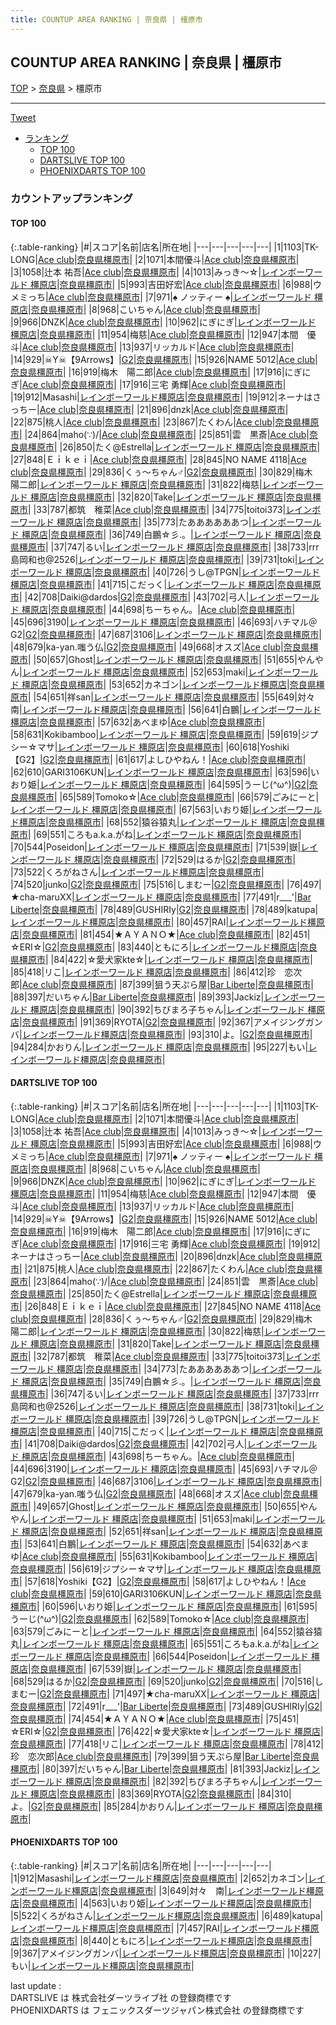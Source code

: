 ```yaml
---
title: COUNTUP AREA RANKING | 奈良県 | 橿原市
---
```

## COUNTUP AREA RANKING | 奈良県 | 橿原市

[TOP](/darts/rank/) > [奈良県](/darts/rank/奈良県/) > 橿原市

___

<a href="https://twitter.com/share?ref_src=twsrc%5Etfw" data-text="COUNTUP AREA RANKING | 奈良県橿原市" class="twitter-share-button" data-hashtags="DARTSLIVE,PHOENIXDARTS,darts,ダーツ" data-show-count="false">Tweet</a>

* [ランキング](#カウントアップランキング)
    * [TOP 100](#top-100)
    * [DARTSLIVE TOP 100](#dartslive-top-100)
    * [PHOENIXDARTS TOP 100](#phoenixdarts-top-100)

### カウントアップランキング

#### TOP 100



{:.table-ranking}
|#|スコア|名前|店名|所在地|
|---|---|---|---|---|
|1|1103|<span class="rank-name-dl">TK-LONG</span>|<a href="https://search.dartslive.com/jp/shop/2d3a7b5b77a1eab40d9b047a20a7ba1e">Ace club</a>|<a href="/darts/rank/奈良県/橿原市">奈良県橿原市</a>|
|2|1071|<span class="rank-name-dl">本間優斗</span>|<a href="https://search.dartslive.com/jp/shop/2d3a7b5b77a1eab40d9b047a20a7ba1e">Ace club</a>|<a href="/darts/rank/奈良県/橿原市">奈良県橿原市</a>|
|3|1058|<span class="rank-name-dl">辻本 祐吾</span>|<a href="https://search.dartslive.com/jp/shop/2d3a7b5b77a1eab40d9b047a20a7ba1e">Ace club</a>|<a href="/darts/rank/奈良県/橿原市">奈良県橿原市</a>|
|4|1013|<span class="rank-name-dl">みっき〜☆</span>|<a href="https://search.dartslive.com/jp/shop/4d663d123811b0a80d9b047a20a7ba1e">レインボーワールド 橿原店</a>|<a href="/darts/rank/奈良県/橿原市">奈良県橿原市</a>|
|5|993|<span class="rank-name-dl">吉田好宏</span>|<a href="https://search.dartslive.com/jp/shop/2d3a7b5b77a1eab40d9b047a20a7ba1e">Ace club</a>|<a href="/darts/rank/奈良県/橿原市">奈良県橿原市</a>|
|6|988|<span class="rank-name-dl">ウメミっち</span>|<a href="https://search.dartslive.com/jp/shop/2d3a7b5b77a1eab40d9b047a20a7ba1e">Ace club</a>|<a href="/darts/rank/奈良県/橿原市">奈良県橿原市</a>|
|7|971|<span class="rank-name-dl">♠ ノッティー ♠</span>|<a href="https://search.dartslive.com/jp/shop/4d663d123811b0a80d9b047a20a7ba1e">レインボーワールド 橿原店</a>|<a href="/darts/rank/奈良県/橿原市">奈良県橿原市</a>|
|8|968|<span class="rank-name-dl">こいちゃん</span>|<a href="https://search.dartslive.com/jp/shop/2d3a7b5b77a1eab40d9b047a20a7ba1e">Ace club</a>|<a href="/darts/rank/奈良県/橿原市">奈良県橿原市</a>|
|9|966|<span class="rank-name-dl">DNZK</span>|<a href="https://search.dartslive.com/jp/shop/2d3a7b5b77a1eab40d9b047a20a7ba1e">Ace club</a>|<a href="/darts/rank/奈良県/橿原市">奈良県橿原市</a>|
|10|962|<span class="rank-name-dl">にぎにぎ</span>|<a href="https://search.dartslive.com/jp/shop/4d663d123811b0a80d9b047a20a7ba1e">レインボーワールド 橿原店</a>|<a href="/darts/rank/奈良県/橿原市">奈良県橿原市</a>|
|11|954|<span class="rank-name-dl">梅慈</span>|<a href="https://search.dartslive.com/jp/shop/2d3a7b5b77a1eab40d9b047a20a7ba1e">Ace club</a>|<a href="/darts/rank/奈良県/橿原市">奈良県橿原市</a>|
|12|947|<span class="rank-name-dl">本間　優斗</span>|<a href="https://search.dartslive.com/jp/shop/2d3a7b5b77a1eab40d9b047a20a7ba1e">Ace club</a>|<a href="/darts/rank/奈良県/橿原市">奈良県橿原市</a>|
|13|937|<span class="rank-name-dl">リッカルド</span>|<a href="https://search.dartslive.com/jp/shop/2d3a7b5b77a1eab40d9b047a20a7ba1e">Ace club</a>|<a href="/darts/rank/奈良県/橿原市">奈良県橿原市</a>|
|14|929|<span class="rank-name-dl">☠Y☠【9Arrows】</span>|<a href="https://search.dartslive.com/jp/shop/2e2c36c9616dc97c0d9b047a20a7ba1e">G2</a>|<a href="/darts/rank/奈良県/橿原市">奈良県橿原市</a>|
|15|926|<span class="rank-name-dl">NAME 5012</span>|<a href="https://search.dartslive.com/jp/shop/2d3a7b5b77a1eab40d9b047a20a7ba1e">Ace club</a>|<a href="/darts/rank/奈良県/橿原市">奈良県橿原市</a>|
|16|919|<span class="rank-name-dl">梅木　陽二郎</span>|<a href="https://search.dartslive.com/jp/shop/2d3a7b5b77a1eab40d9b047a20a7ba1e">Ace club</a>|<a href="/darts/rank/奈良県/橿原市">奈良県橿原市</a>|
|17|916|<span class="rank-name-dl">にぎにぎ</span>|<a href="https://search.dartslive.com/jp/shop/2d3a7b5b77a1eab40d9b047a20a7ba1e">Ace club</a>|<a href="/darts/rank/奈良県/橿原市">奈良県橿原市</a>|
|17|916|<span class="rank-name-dl">三宅 勇輝</span>|<a href="https://search.dartslive.com/jp/shop/2d3a7b5b77a1eab40d9b047a20a7ba1e">Ace club</a>|<a href="/darts/rank/奈良県/橿原市">奈良県橿原市</a>|
|19|912|<span class="rank-name-pd">Masashi</span>|<a href="https://vs.phoenixdarts.com/jp/shop/shopDetailInfo/s_9438?s_seq=9438">レインボーワールド橿原店</a>|<a href="/darts/rank/奈良県/橿原市">奈良県橿原市</a>|
|19|912|<span class="rank-name-dl">ネーナはさっちー</span>|<a href="https://search.dartslive.com/jp/shop/2d3a7b5b77a1eab40d9b047a20a7ba1e">Ace club</a>|<a href="/darts/rank/奈良県/橿原市">奈良県橿原市</a>|
|21|896|<span class="rank-name-dl">dnzk</span>|<a href="https://search.dartslive.com/jp/shop/2d3a7b5b77a1eab40d9b047a20a7ba1e">Ace club</a>|<a href="/darts/rank/奈良県/橿原市">奈良県橿原市</a>|
|22|875|<span class="rank-name-dl">桃人</span>|<a href="https://search.dartslive.com/jp/shop/2d3a7b5b77a1eab40d9b047a20a7ba1e">Ace club</a>|<a href="/darts/rank/奈良県/橿原市">奈良県橿原市</a>|
|23|867|<span class="rank-name-dl">たくわん</span>|<a href="https://search.dartslive.com/jp/shop/2d3a7b5b77a1eab40d9b047a20a7ba1e">Ace club</a>|<a href="/darts/rank/奈良県/橿原市">奈良県橿原市</a>|
|24|864|<span class="rank-name-dl">maho(∵)/</span>|<a href="https://search.dartslive.com/jp/shop/2d3a7b5b77a1eab40d9b047a20a7ba1e">Ace club</a>|<a href="/darts/rank/奈良県/橿原市">奈良県橿原市</a>|
|25|851|<span class="rank-name-dl">雲　黒斎</span>|<a href="https://search.dartslive.com/jp/shop/2d3a7b5b77a1eab40d9b047a20a7ba1e">Ace club</a>|<a href="/darts/rank/奈良県/橿原市">奈良県橿原市</a>|
|26|850|<span class="rank-name-dl">たく@Estrella</span>|<a href="https://search.dartslive.com/jp/shop/4d663d123811b0a80d9b047a20a7ba1e">レインボーワールド 橿原店</a>|<a href="/darts/rank/奈良県/橿原市">奈良県橿原市</a>|
|27|848|<span class="rank-name-dl">Ｅｉｋｅｉ</span>|<a href="https://search.dartslive.com/jp/shop/2d3a7b5b77a1eab40d9b047a20a7ba1e">Ace club</a>|<a href="/darts/rank/奈良県/橿原市">奈良県橿原市</a>|
|28|845|<span class="rank-name-dl">NO NAME 4118</span>|<a href="https://search.dartslive.com/jp/shop/2d3a7b5b77a1eab40d9b047a20a7ba1e">Ace club</a>|<a href="/darts/rank/奈良県/橿原市">奈良県橿原市</a>|
|29|836|<span class="rank-name-dl">くぅ〜ちゃん♂</span>|<a href="https://search.dartslive.com/jp/shop/2e2c36c9616dc97c0d9b047a20a7ba1e">G2</a>|<a href="/darts/rank/奈良県/橿原市">奈良県橿原市</a>|
|30|829|<span class="rank-name-dl">梅木　陽二郎</span>|<a href="https://search.dartslive.com/jp/shop/4d663d123811b0a80d9b047a20a7ba1e">レインボーワールド 橿原店</a>|<a href="/darts/rank/奈良県/橿原市">奈良県橿原市</a>|
|31|822|<span class="rank-name-dl">梅慈</span>|<a href="https://search.dartslive.com/jp/shop/4d663d123811b0a80d9b047a20a7ba1e">レインボーワールド 橿原店</a>|<a href="/darts/rank/奈良県/橿原市">奈良県橿原市</a>|
|32|820|<span class="rank-name-dl">Take</span>|<a href="https://search.dartslive.com/jp/shop/4d663d123811b0a80d9b047a20a7ba1e">レインボーワールド 橿原店</a>|<a href="/darts/rank/奈良県/橿原市">奈良県橿原市</a>|
|33|787|<span class="rank-name-dl">都筑　稚菜</span>|<a href="https://search.dartslive.com/jp/shop/2d3a7b5b77a1eab40d9b047a20a7ba1e">Ace club</a>|<a href="/darts/rank/奈良県/橿原市">奈良県橿原市</a>|
|34|775|<span class="rank-name-dl">toitoi373</span>|<a href="https://search.dartslive.com/jp/shop/4d663d123811b0a80d9b047a20a7ba1e">レインボーワールド 橿原店</a>|<a href="/darts/rank/奈良県/橿原市">奈良県橿原市</a>|
|35|773|<span class="rank-name-dl">たああああああつ</span>|<a href="https://search.dartslive.com/jp/shop/4d663d123811b0a80d9b047a20a7ba1e">レインボーワールド 橿原店</a>|<a href="/darts/rank/奈良県/橿原市">奈良県橿原市</a>|
|36|749|<span class="rank-name-dl">白鵬☆彡.。</span>|<a href="https://search.dartslive.com/jp/shop/4d663d123811b0a80d9b047a20a7ba1e">レインボーワールド 橿原店</a>|<a href="/darts/rank/奈良県/橿原市">奈良県橿原市</a>|
|37|747|<span class="rank-name-dl">るい</span>|<a href="https://search.dartslive.com/jp/shop/4d663d123811b0a80d9b047a20a7ba1e">レインボーワールド 橿原店</a>|<a href="/darts/rank/奈良県/橿原市">奈良県橿原市</a>|
|38|733|<span class="rank-name-dl">rrr島岡和也@2526</span>|<a href="https://search.dartslive.com/jp/shop/4d663d123811b0a80d9b047a20a7ba1e">レインボーワールド 橿原店</a>|<a href="/darts/rank/奈良県/橿原市">奈良県橿原市</a>|
|39|731|<span class="rank-name-dl">toki</span>|<a href="https://search.dartslive.com/jp/shop/4d663d123811b0a80d9b047a20a7ba1e">レインボーワールド 橿原店</a>|<a href="/darts/rank/奈良県/橿原市">奈良県橿原市</a>|
|40|726|<span class="rank-name-dl">うし@TPGN</span>|<a href="https://search.dartslive.com/jp/shop/4d663d123811b0a80d9b047a20a7ba1e">レインボーワールド 橿原店</a>|<a href="/darts/rank/奈良県/橿原市">奈良県橿原市</a>|
|41|715|<span class="rank-name-dl">こだっく</span>|<a href="https://search.dartslive.com/jp/shop/4d663d123811b0a80d9b047a20a7ba1e">レインボーワールド 橿原店</a>|<a href="/darts/rank/奈良県/橿原市">奈良県橿原市</a>|
|42|708|<span class="rank-name-dl">Daiki@dardos</span>|<a href="https://search.dartslive.com/jp/shop/2e2c36c9616dc97c0d9b047a20a7ba1e">G2</a>|<a href="/darts/rank/奈良県/橿原市">奈良県橿原市</a>|
|43|702|<span class="rank-name-dl">弓人</span>|<a href="https://search.dartslive.com/jp/shop/4d663d123811b0a80d9b047a20a7ba1e">レインボーワールド 橿原店</a>|<a href="/darts/rank/奈良県/橿原市">奈良県橿原市</a>|
|44|698|<span class="rank-name-dl">ちーちゃん。</span>|<a href="https://search.dartslive.com/jp/shop/2d3a7b5b77a1eab40d9b047a20a7ba1e">Ace club</a>|<a href="/darts/rank/奈良県/橿原市">奈良県橿原市</a>|
|45|696|<span class="rank-name-dl">3190</span>|<a href="https://search.dartslive.com/jp/shop/4d663d123811b0a80d9b047a20a7ba1e">レインボーワールド 橿原店</a>|<a href="/darts/rank/奈良県/橿原市">奈良県橿原市</a>|
|46|693|<span class="rank-name-dl">ハチマル＠G2</span>|<a href="https://search.dartslive.com/jp/shop/2e2c36c9616dc97c0d9b047a20a7ba1e">G2</a>|<a href="/darts/rank/奈良県/橿原市">奈良県橿原市</a>|
|47|687|<span class="rank-name-dl">3106</span>|<a href="https://search.dartslive.com/jp/shop/4d663d123811b0a80d9b047a20a7ba1e">レインボーワールド 橿原店</a>|<a href="/darts/rank/奈良県/橿原市">奈良県橿原市</a>|
|48|679|<span class="rank-name-dl">ka-yan.嗤う仏</span>|<a href="https://search.dartslive.com/jp/shop/2e2c36c9616dc97c0d9b047a20a7ba1e">G2</a>|<a href="/darts/rank/奈良県/橿原市">奈良県橿原市</a>|
|49|668|<span class="rank-name-dl">オスズ</span>|<a href="https://search.dartslive.com/jp/shop/2d3a7b5b77a1eab40d9b047a20a7ba1e">Ace club</a>|<a href="/darts/rank/奈良県/橿原市">奈良県橿原市</a>|
|50|657|<span class="rank-name-dl">Ghost</span>|<a href="https://search.dartslive.com/jp/shop/4d663d123811b0a80d9b047a20a7ba1e">レインボーワールド 橿原店</a>|<a href="/darts/rank/奈良県/橿原市">奈良県橿原市</a>|
|51|655|<span class="rank-name-dl">やんやん</span>|<a href="https://search.dartslive.com/jp/shop/4d663d123811b0a80d9b047a20a7ba1e">レインボーワールド 橿原店</a>|<a href="/darts/rank/奈良県/橿原市">奈良県橿原市</a>|
|52|653|<span class="rank-name-dl">maki</span>|<a href="https://search.dartslive.com/jp/shop/4d663d123811b0a80d9b047a20a7ba1e">レインボーワールド 橿原店</a>|<a href="/darts/rank/奈良県/橿原市">奈良県橿原市</a>|
|53|652|<span class="rank-name-pd">カネゴン</span>|<a href="https://vs.phoenixdarts.com/jp/shop/shopDetailInfo/s_9438?s_seq=9438">レインボーワールド橿原店</a>|<a href="/darts/rank/奈良県/橿原市">奈良県橿原市</a>|
|54|651|<span class="rank-name-dl">祥san</span>|<a href="https://search.dartslive.com/jp/shop/4d663d123811b0a80d9b047a20a7ba1e">レインボーワールド 橿原店</a>|<a href="/darts/rank/奈良県/橿原市">奈良県橿原市</a>|
|55|649|<span class="rank-name-pd">対々　南</span>|<a href="https://vs.phoenixdarts.com/jp/shop/shopDetailInfo/s_9438?s_seq=9438">レインボーワールド橿原店</a>|<a href="/darts/rank/奈良県/橿原市">奈良県橿原市</a>|
|56|641|<span class="rank-name-dl">白鵬</span>|<a href="https://search.dartslive.com/jp/shop/4d663d123811b0a80d9b047a20a7ba1e">レインボーワールド 橿原店</a>|<a href="/darts/rank/奈良県/橿原市">奈良県橿原市</a>|
|57|632|<span class="rank-name-dl">あべまゆ</span>|<a href="https://search.dartslive.com/jp/shop/2d3a7b5b77a1eab40d9b047a20a7ba1e">Ace club</a>|<a href="/darts/rank/奈良県/橿原市">奈良県橿原市</a>|
|58|631|<span class="rank-name-dl">Kokibamboo</span>|<a href="https://search.dartslive.com/jp/shop/4d663d123811b0a80d9b047a20a7ba1e">レインボーワールド 橿原店</a>|<a href="/darts/rank/奈良県/橿原市">奈良県橿原市</a>|
|59|619|<span class="rank-name-dl">ジプシー☆マサ</span>|<a href="https://search.dartslive.com/jp/shop/4d663d123811b0a80d9b047a20a7ba1e">レインボーワールド 橿原店</a>|<a href="/darts/rank/奈良県/橿原市">奈良県橿原市</a>|
|60|618|<span class="rank-name-dl">Yoshiki【G2】</span>|<a href="https://search.dartslive.com/jp/shop/2e2c36c9616dc97c0d9b047a20a7ba1e">G2</a>|<a href="/darts/rank/奈良県/橿原市">奈良県橿原市</a>|
|61|617|<span class="rank-name-dl">よしひやねん！</span>|<a href="https://search.dartslive.com/jp/shop/2d3a7b5b77a1eab40d9b047a20a7ba1e">Ace club</a>|<a href="/darts/rank/奈良県/橿原市">奈良県橿原市</a>|
|62|610|<span class="rank-name-dl">GARI3106KUN</span>|<a href="https://search.dartslive.com/jp/shop/4d663d123811b0a80d9b047a20a7ba1e">レインボーワールド 橿原店</a>|<a href="/darts/rank/奈良県/橿原市">奈良県橿原市</a>|
|63|596|<span class="rank-name-dl">いおり姫</span>|<a href="https://search.dartslive.com/jp/shop/4d663d123811b0a80d9b047a20a7ba1e">レインボーワールド 橿原店</a>|<a href="/darts/rank/奈良県/橿原市">奈良県橿原市</a>|
|64|595|<span class="rank-name-dl">うーじ(^ω^)</span>|<a href="https://search.dartslive.com/jp/shop/2e2c36c9616dc97c0d9b047a20a7ba1e">G2</a>|<a href="/darts/rank/奈良県/橿原市">奈良県橿原市</a>|
|65|589|<span class="rank-name-dl">Tomoko☆</span>|<a href="https://search.dartslive.com/jp/shop/2d3a7b5b77a1eab40d9b047a20a7ba1e">Ace club</a>|<a href="/darts/rank/奈良県/橿原市">奈良県橿原市</a>|
|66|579|<span class="rank-name-dl">ごみにーと</span>|<a href="https://search.dartslive.com/jp/shop/4d663d123811b0a80d9b047a20a7ba1e">レインボーワールド 橿原店</a>|<a href="/darts/rank/奈良県/橿原市">奈良県橿原市</a>|
|67|563|<span class="rank-name-pd">いおり姫</span>|<a href="https://vs.phoenixdarts.com/jp/shop/shopDetailInfo/s_9438?s_seq=9438">レインボーワールド橿原店</a>|<a href="/darts/rank/奈良県/橿原市">奈良県橿原市</a>|
|68|552|<span class="rank-name-dl">猿谷猿丸</span>|<a href="https://search.dartslive.com/jp/shop/4d663d123811b0a80d9b047a20a7ba1e">レインボーワールド 橿原店</a>|<a href="/darts/rank/奈良県/橿原市">奈良県橿原市</a>|
|69|551|<span class="rank-name-dl">ころもa.k.a.がね</span>|<a href="https://search.dartslive.com/jp/shop/4d663d123811b0a80d9b047a20a7ba1e">レインボーワールド 橿原店</a>|<a href="/darts/rank/奈良県/橿原市">奈良県橿原市</a>|
|70|544|<span class="rank-name-dl">Poseidon</span>|<a href="https://search.dartslive.com/jp/shop/4d663d123811b0a80d9b047a20a7ba1e">レインボーワールド 橿原店</a>|<a href="/darts/rank/奈良県/橿原市">奈良県橿原市</a>|
|71|539|<span class="rank-name-dl">嶽</span>|<a href="https://search.dartslive.com/jp/shop/4d663d123811b0a80d9b047a20a7ba1e">レインボーワールド 橿原店</a>|<a href="/darts/rank/奈良県/橿原市">奈良県橿原市</a>|
|72|529|<span class="rank-name-dl">はるか</span>|<a href="https://search.dartslive.com/jp/shop/2e2c36c9616dc97c0d9b047a20a7ba1e">G2</a>|<a href="/darts/rank/奈良県/橿原市">奈良県橿原市</a>|
|73|522|<span class="rank-name-pd">くろがねさん</span>|<a href="https://vs.phoenixdarts.com/jp/shop/shopDetailInfo/s_9438?s_seq=9438">レインボーワールド橿原店</a>|<a href="/darts/rank/奈良県/橿原市">奈良県橿原市</a>|
|74|520|<span class="rank-name-dl">junko</span>|<a href="https://search.dartslive.com/jp/shop/2e2c36c9616dc97c0d9b047a20a7ba1e">G2</a>|<a href="/darts/rank/奈良県/橿原市">奈良県橿原市</a>|
|75|516|<span class="rank-name-dl">しまむー</span>|<a href="https://search.dartslive.com/jp/shop/2e2c36c9616dc97c0d9b047a20a7ba1e">G2</a>|<a href="/darts/rank/奈良県/橿原市">奈良県橿原市</a>|
|76|497|<span class="rank-name-dl">★cha-maruXX</span>|<a href="https://search.dartslive.com/jp/shop/4d663d123811b0a80d9b047a20a7ba1e">レインボーワールド 橿原店</a>|<a href="/darts/rank/奈良県/橿原市">奈良県橿原市</a>|
|77|491|<span class="rank-name-dl">r___&#x27;</span>|<a href="https://search.dartslive.com/jp/shop/bcfa64b8fef83e360d9b047a20a7ba1e">Bar Liberte</a>|<a href="/darts/rank/奈良県/橿原市">奈良県橿原市</a>|
|78|489|<span class="rank-name-dl">GUSHIRIy</span>|<a href="https://search.dartslive.com/jp/shop/2e2c36c9616dc97c0d9b047a20a7ba1e">G2</a>|<a href="/darts/rank/奈良県/橿原市">奈良県橿原市</a>|
|78|489|<span class="rank-name-pd">katupa</span>|<a href="https://vs.phoenixdarts.com/jp/shop/shopDetailInfo/s_9438?s_seq=9438">レインボーワールド橿原店</a>|<a href="/darts/rank/奈良県/橿原市">奈良県橿原市</a>|
|80|457|<span class="rank-name-pd">RAI</span>|<a href="https://vs.phoenixdarts.com/jp/shop/shopDetailInfo/s_9438?s_seq=9438">レインボーワールド橿原店</a>|<a href="/darts/rank/奈良県/橿原市">奈良県橿原市</a>|
|81|454|<span class="rank-name-dl">★ＡＹＡＮＯ★</span>|<a href="https://search.dartslive.com/jp/shop/2d3a7b5b77a1eab40d9b047a20a7ba1e">Ace club</a>|<a href="/darts/rank/奈良県/橿原市">奈良県橿原市</a>|
|82|451|<span class="rank-name-dl">☆ERI☆</span>|<a href="https://search.dartslive.com/jp/shop/2e2c36c9616dc97c0d9b047a20a7ba1e">G2</a>|<a href="/darts/rank/奈良県/橿原市">奈良県橿原市</a>|
|83|440|<span class="rank-name-pd">ともにろ</span>|<a href="https://vs.phoenixdarts.com/jp/shop/shopDetailInfo/s_9438?s_seq=9438">レインボーワールド橿原店</a>|<a href="/darts/rank/奈良県/橿原市">奈良県橿原市</a>|
|84|422|<span class="rank-name-dl">☆愛犬家kte☆</span>|<a href="https://search.dartslive.com/jp/shop/4d663d123811b0a80d9b047a20a7ba1e">レインボーワールド 橿原店</a>|<a href="/darts/rank/奈良県/橿原市">奈良県橿原市</a>|
|85|418|<span class="rank-name-dl">リこ</span>|<a href="https://search.dartslive.com/jp/shop/4d663d123811b0a80d9b047a20a7ba1e">レインボーワールド 橿原店</a>|<a href="/darts/rank/奈良県/橿原市">奈良県橿原市</a>|
|86|412|<span class="rank-name-dl">珍　恋次郎</span>|<a href="https://search.dartslive.com/jp/shop/2d3a7b5b77a1eab40d9b047a20a7ba1e">Ace club</a>|<a href="/darts/rank/奈良県/橿原市">奈良県橿原市</a>|
|87|399|<span class="rank-name-dl">狙う天ぷら屋</span>|<a href="https://search.dartslive.com/jp/shop/bcfa64b8fef83e360d9b047a20a7ba1e">Bar Liberte</a>|<a href="/darts/rank/奈良県/橿原市">奈良県橿原市</a>|
|88|397|<span class="rank-name-dl">だいちゃん</span>|<a href="https://search.dartslive.com/jp/shop/bcfa64b8fef83e360d9b047a20a7ba1e">Bar Liberte</a>|<a href="/darts/rank/奈良県/橿原市">奈良県橿原市</a>|
|89|393|<span class="rank-name-dl">Jackiz</span>|<a href="https://search.dartslive.com/jp/shop/4d663d123811b0a80d9b047a20a7ba1e">レインボーワールド 橿原店</a>|<a href="/darts/rank/奈良県/橿原市">奈良県橿原市</a>|
|90|392|<span class="rank-name-dl">ちびまろ子ちゃん</span>|<a href="https://search.dartslive.com/jp/shop/4d663d123811b0a80d9b047a20a7ba1e">レインボーワールド 橿原店</a>|<a href="/darts/rank/奈良県/橿原市">奈良県橿原市</a>|
|91|369|<span class="rank-name-dl">RYOTA</span>|<a href="https://search.dartslive.com/jp/shop/2e2c36c9616dc97c0d9b047a20a7ba1e">G2</a>|<a href="/darts/rank/奈良県/橿原市">奈良県橿原市</a>|
|92|367|<span class="rank-name-pd">アメイジングガンバ</span>|<a href="https://vs.phoenixdarts.com/jp/shop/shopDetailInfo/s_9438?s_seq=9438">レインボーワールド橿原店</a>|<a href="/darts/rank/奈良県/橿原市">奈良県橿原市</a>|
|93|310|<span class="rank-name-dl">よ。</span>|<a href="https://search.dartslive.com/jp/shop/2e2c36c9616dc97c0d9b047a20a7ba1e">G2</a>|<a href="/darts/rank/奈良県/橿原市">奈良県橿原市</a>|
|94|284|<span class="rank-name-dl">かおりん</span>|<a href="https://search.dartslive.com/jp/shop/4d663d123811b0a80d9b047a20a7ba1e">レインボーワールド 橿原店</a>|<a href="/darts/rank/奈良県/橿原市">奈良県橿原市</a>|
|95|227|<span class="rank-name-pd">もい</span>|<a href="https://vs.phoenixdarts.com/jp/shop/shopDetailInfo/s_9438?s_seq=9438">レインボーワールド橿原店</a>|<a href="/darts/rank/奈良県/橿原市">奈良県橿原市</a>|


#### DARTSLIVE TOP 100



{:.table-ranking}
|#|スコア|名前|店名|所在地|
|---|---|---|---|---|
|1|1103|<span class="rank-name-dl">TK-LONG</span>|<a href="https://search.dartslive.com/jp/shop/2d3a7b5b77a1eab40d9b047a20a7ba1e">Ace club</a>|<a href="/darts/rank/奈良県/橿原市">奈良県橿原市</a>|
|2|1071|<span class="rank-name-dl">本間優斗</span>|<a href="https://search.dartslive.com/jp/shop/2d3a7b5b77a1eab40d9b047a20a7ba1e">Ace club</a>|<a href="/darts/rank/奈良県/橿原市">奈良県橿原市</a>|
|3|1058|<span class="rank-name-dl">辻本 祐吾</span>|<a href="https://search.dartslive.com/jp/shop/2d3a7b5b77a1eab40d9b047a20a7ba1e">Ace club</a>|<a href="/darts/rank/奈良県/橿原市">奈良県橿原市</a>|
|4|1013|<span class="rank-name-dl">みっき〜☆</span>|<a href="https://search.dartslive.com/jp/shop/4d663d123811b0a80d9b047a20a7ba1e">レインボーワールド 橿原店</a>|<a href="/darts/rank/奈良県/橿原市">奈良県橿原市</a>|
|5|993|<span class="rank-name-dl">吉田好宏</span>|<a href="https://search.dartslive.com/jp/shop/2d3a7b5b77a1eab40d9b047a20a7ba1e">Ace club</a>|<a href="/darts/rank/奈良県/橿原市">奈良県橿原市</a>|
|6|988|<span class="rank-name-dl">ウメミっち</span>|<a href="https://search.dartslive.com/jp/shop/2d3a7b5b77a1eab40d9b047a20a7ba1e">Ace club</a>|<a href="/darts/rank/奈良県/橿原市">奈良県橿原市</a>|
|7|971|<span class="rank-name-dl">♠ ノッティー ♠</span>|<a href="https://search.dartslive.com/jp/shop/4d663d123811b0a80d9b047a20a7ba1e">レインボーワールド 橿原店</a>|<a href="/darts/rank/奈良県/橿原市">奈良県橿原市</a>|
|8|968|<span class="rank-name-dl">こいちゃん</span>|<a href="https://search.dartslive.com/jp/shop/2d3a7b5b77a1eab40d9b047a20a7ba1e">Ace club</a>|<a href="/darts/rank/奈良県/橿原市">奈良県橿原市</a>|
|9|966|<span class="rank-name-dl">DNZK</span>|<a href="https://search.dartslive.com/jp/shop/2d3a7b5b77a1eab40d9b047a20a7ba1e">Ace club</a>|<a href="/darts/rank/奈良県/橿原市">奈良県橿原市</a>|
|10|962|<span class="rank-name-dl">にぎにぎ</span>|<a href="https://search.dartslive.com/jp/shop/4d663d123811b0a80d9b047a20a7ba1e">レインボーワールド 橿原店</a>|<a href="/darts/rank/奈良県/橿原市">奈良県橿原市</a>|
|11|954|<span class="rank-name-dl">梅慈</span>|<a href="https://search.dartslive.com/jp/shop/2d3a7b5b77a1eab40d9b047a20a7ba1e">Ace club</a>|<a href="/darts/rank/奈良県/橿原市">奈良県橿原市</a>|
|12|947|<span class="rank-name-dl">本間　優斗</span>|<a href="https://search.dartslive.com/jp/shop/2d3a7b5b77a1eab40d9b047a20a7ba1e">Ace club</a>|<a href="/darts/rank/奈良県/橿原市">奈良県橿原市</a>|
|13|937|<span class="rank-name-dl">リッカルド</span>|<a href="https://search.dartslive.com/jp/shop/2d3a7b5b77a1eab40d9b047a20a7ba1e">Ace club</a>|<a href="/darts/rank/奈良県/橿原市">奈良県橿原市</a>|
|14|929|<span class="rank-name-dl">☠Y☠【9Arrows】</span>|<a href="https://search.dartslive.com/jp/shop/2e2c36c9616dc97c0d9b047a20a7ba1e">G2</a>|<a href="/darts/rank/奈良県/橿原市">奈良県橿原市</a>|
|15|926|<span class="rank-name-dl">NAME 5012</span>|<a href="https://search.dartslive.com/jp/shop/2d3a7b5b77a1eab40d9b047a20a7ba1e">Ace club</a>|<a href="/darts/rank/奈良県/橿原市">奈良県橿原市</a>|
|16|919|<span class="rank-name-dl">梅木　陽二郎</span>|<a href="https://search.dartslive.com/jp/shop/2d3a7b5b77a1eab40d9b047a20a7ba1e">Ace club</a>|<a href="/darts/rank/奈良県/橿原市">奈良県橿原市</a>|
|17|916|<span class="rank-name-dl">にぎにぎ</span>|<a href="https://search.dartslive.com/jp/shop/2d3a7b5b77a1eab40d9b047a20a7ba1e">Ace club</a>|<a href="/darts/rank/奈良県/橿原市">奈良県橿原市</a>|
|17|916|<span class="rank-name-dl">三宅 勇輝</span>|<a href="https://search.dartslive.com/jp/shop/2d3a7b5b77a1eab40d9b047a20a7ba1e">Ace club</a>|<a href="/darts/rank/奈良県/橿原市">奈良県橿原市</a>|
|19|912|<span class="rank-name-dl">ネーナはさっちー</span>|<a href="https://search.dartslive.com/jp/shop/2d3a7b5b77a1eab40d9b047a20a7ba1e">Ace club</a>|<a href="/darts/rank/奈良県/橿原市">奈良県橿原市</a>|
|20|896|<span class="rank-name-dl">dnzk</span>|<a href="https://search.dartslive.com/jp/shop/2d3a7b5b77a1eab40d9b047a20a7ba1e">Ace club</a>|<a href="/darts/rank/奈良県/橿原市">奈良県橿原市</a>|
|21|875|<span class="rank-name-dl">桃人</span>|<a href="https://search.dartslive.com/jp/shop/2d3a7b5b77a1eab40d9b047a20a7ba1e">Ace club</a>|<a href="/darts/rank/奈良県/橿原市">奈良県橿原市</a>|
|22|867|<span class="rank-name-dl">たくわん</span>|<a href="https://search.dartslive.com/jp/shop/2d3a7b5b77a1eab40d9b047a20a7ba1e">Ace club</a>|<a href="/darts/rank/奈良県/橿原市">奈良県橿原市</a>|
|23|864|<span class="rank-name-dl">maho(∵)/</span>|<a href="https://search.dartslive.com/jp/shop/2d3a7b5b77a1eab40d9b047a20a7ba1e">Ace club</a>|<a href="/darts/rank/奈良県/橿原市">奈良県橿原市</a>|
|24|851|<span class="rank-name-dl">雲　黒斎</span>|<a href="https://search.dartslive.com/jp/shop/2d3a7b5b77a1eab40d9b047a20a7ba1e">Ace club</a>|<a href="/darts/rank/奈良県/橿原市">奈良県橿原市</a>|
|25|850|<span class="rank-name-dl">たく@Estrella</span>|<a href="https://search.dartslive.com/jp/shop/4d663d123811b0a80d9b047a20a7ba1e">レインボーワールド 橿原店</a>|<a href="/darts/rank/奈良県/橿原市">奈良県橿原市</a>|
|26|848|<span class="rank-name-dl">Ｅｉｋｅｉ</span>|<a href="https://search.dartslive.com/jp/shop/2d3a7b5b77a1eab40d9b047a20a7ba1e">Ace club</a>|<a href="/darts/rank/奈良県/橿原市">奈良県橿原市</a>|
|27|845|<span class="rank-name-dl">NO NAME 4118</span>|<a href="https://search.dartslive.com/jp/shop/2d3a7b5b77a1eab40d9b047a20a7ba1e">Ace club</a>|<a href="/darts/rank/奈良県/橿原市">奈良県橿原市</a>|
|28|836|<span class="rank-name-dl">くぅ〜ちゃん♂</span>|<a href="https://search.dartslive.com/jp/shop/2e2c36c9616dc97c0d9b047a20a7ba1e">G2</a>|<a href="/darts/rank/奈良県/橿原市">奈良県橿原市</a>|
|29|829|<span class="rank-name-dl">梅木　陽二郎</span>|<a href="https://search.dartslive.com/jp/shop/4d663d123811b0a80d9b047a20a7ba1e">レインボーワールド 橿原店</a>|<a href="/darts/rank/奈良県/橿原市">奈良県橿原市</a>|
|30|822|<span class="rank-name-dl">梅慈</span>|<a href="https://search.dartslive.com/jp/shop/4d663d123811b0a80d9b047a20a7ba1e">レインボーワールド 橿原店</a>|<a href="/darts/rank/奈良県/橿原市">奈良県橿原市</a>|
|31|820|<span class="rank-name-dl">Take</span>|<a href="https://search.dartslive.com/jp/shop/4d663d123811b0a80d9b047a20a7ba1e">レインボーワールド 橿原店</a>|<a href="/darts/rank/奈良県/橿原市">奈良県橿原市</a>|
|32|787|<span class="rank-name-dl">都筑　稚菜</span>|<a href="https://search.dartslive.com/jp/shop/2d3a7b5b77a1eab40d9b047a20a7ba1e">Ace club</a>|<a href="/darts/rank/奈良県/橿原市">奈良県橿原市</a>|
|33|775|<span class="rank-name-dl">toitoi373</span>|<a href="https://search.dartslive.com/jp/shop/4d663d123811b0a80d9b047a20a7ba1e">レインボーワールド 橿原店</a>|<a href="/darts/rank/奈良県/橿原市">奈良県橿原市</a>|
|34|773|<span class="rank-name-dl">たああああああつ</span>|<a href="https://search.dartslive.com/jp/shop/4d663d123811b0a80d9b047a20a7ba1e">レインボーワールド 橿原店</a>|<a href="/darts/rank/奈良県/橿原市">奈良県橿原市</a>|
|35|749|<span class="rank-name-dl">白鵬☆彡.。</span>|<a href="https://search.dartslive.com/jp/shop/4d663d123811b0a80d9b047a20a7ba1e">レインボーワールド 橿原店</a>|<a href="/darts/rank/奈良県/橿原市">奈良県橿原市</a>|
|36|747|<span class="rank-name-dl">るい</span>|<a href="https://search.dartslive.com/jp/shop/4d663d123811b0a80d9b047a20a7ba1e">レインボーワールド 橿原店</a>|<a href="/darts/rank/奈良県/橿原市">奈良県橿原市</a>|
|37|733|<span class="rank-name-dl">rrr島岡和也@2526</span>|<a href="https://search.dartslive.com/jp/shop/4d663d123811b0a80d9b047a20a7ba1e">レインボーワールド 橿原店</a>|<a href="/darts/rank/奈良県/橿原市">奈良県橿原市</a>|
|38|731|<span class="rank-name-dl">toki</span>|<a href="https://search.dartslive.com/jp/shop/4d663d123811b0a80d9b047a20a7ba1e">レインボーワールド 橿原店</a>|<a href="/darts/rank/奈良県/橿原市">奈良県橿原市</a>|
|39|726|<span class="rank-name-dl">うし@TPGN</span>|<a href="https://search.dartslive.com/jp/shop/4d663d123811b0a80d9b047a20a7ba1e">レインボーワールド 橿原店</a>|<a href="/darts/rank/奈良県/橿原市">奈良県橿原市</a>|
|40|715|<span class="rank-name-dl">こだっく</span>|<a href="https://search.dartslive.com/jp/shop/4d663d123811b0a80d9b047a20a7ba1e">レインボーワールド 橿原店</a>|<a href="/darts/rank/奈良県/橿原市">奈良県橿原市</a>|
|41|708|<span class="rank-name-dl">Daiki@dardos</span>|<a href="https://search.dartslive.com/jp/shop/2e2c36c9616dc97c0d9b047a20a7ba1e">G2</a>|<a href="/darts/rank/奈良県/橿原市">奈良県橿原市</a>|
|42|702|<span class="rank-name-dl">弓人</span>|<a href="https://search.dartslive.com/jp/shop/4d663d123811b0a80d9b047a20a7ba1e">レインボーワールド 橿原店</a>|<a href="/darts/rank/奈良県/橿原市">奈良県橿原市</a>|
|43|698|<span class="rank-name-dl">ちーちゃん。</span>|<a href="https://search.dartslive.com/jp/shop/2d3a7b5b77a1eab40d9b047a20a7ba1e">Ace club</a>|<a href="/darts/rank/奈良県/橿原市">奈良県橿原市</a>|
|44|696|<span class="rank-name-dl">3190</span>|<a href="https://search.dartslive.com/jp/shop/4d663d123811b0a80d9b047a20a7ba1e">レインボーワールド 橿原店</a>|<a href="/darts/rank/奈良県/橿原市">奈良県橿原市</a>|
|45|693|<span class="rank-name-dl">ハチマル＠G2</span>|<a href="https://search.dartslive.com/jp/shop/2e2c36c9616dc97c0d9b047a20a7ba1e">G2</a>|<a href="/darts/rank/奈良県/橿原市">奈良県橿原市</a>|
|46|687|<span class="rank-name-dl">3106</span>|<a href="https://search.dartslive.com/jp/shop/4d663d123811b0a80d9b047a20a7ba1e">レインボーワールド 橿原店</a>|<a href="/darts/rank/奈良県/橿原市">奈良県橿原市</a>|
|47|679|<span class="rank-name-dl">ka-yan.嗤う仏</span>|<a href="https://search.dartslive.com/jp/shop/2e2c36c9616dc97c0d9b047a20a7ba1e">G2</a>|<a href="/darts/rank/奈良県/橿原市">奈良県橿原市</a>|
|48|668|<span class="rank-name-dl">オスズ</span>|<a href="https://search.dartslive.com/jp/shop/2d3a7b5b77a1eab40d9b047a20a7ba1e">Ace club</a>|<a href="/darts/rank/奈良県/橿原市">奈良県橿原市</a>|
|49|657|<span class="rank-name-dl">Ghost</span>|<a href="https://search.dartslive.com/jp/shop/4d663d123811b0a80d9b047a20a7ba1e">レインボーワールド 橿原店</a>|<a href="/darts/rank/奈良県/橿原市">奈良県橿原市</a>|
|50|655|<span class="rank-name-dl">やんやん</span>|<a href="https://search.dartslive.com/jp/shop/4d663d123811b0a80d9b047a20a7ba1e">レインボーワールド 橿原店</a>|<a href="/darts/rank/奈良県/橿原市">奈良県橿原市</a>|
|51|653|<span class="rank-name-dl">maki</span>|<a href="https://search.dartslive.com/jp/shop/4d663d123811b0a80d9b047a20a7ba1e">レインボーワールド 橿原店</a>|<a href="/darts/rank/奈良県/橿原市">奈良県橿原市</a>|
|52|651|<span class="rank-name-dl">祥san</span>|<a href="https://search.dartslive.com/jp/shop/4d663d123811b0a80d9b047a20a7ba1e">レインボーワールド 橿原店</a>|<a href="/darts/rank/奈良県/橿原市">奈良県橿原市</a>|
|53|641|<span class="rank-name-dl">白鵬</span>|<a href="https://search.dartslive.com/jp/shop/4d663d123811b0a80d9b047a20a7ba1e">レインボーワールド 橿原店</a>|<a href="/darts/rank/奈良県/橿原市">奈良県橿原市</a>|
|54|632|<span class="rank-name-dl">あべまゆ</span>|<a href="https://search.dartslive.com/jp/shop/2d3a7b5b77a1eab40d9b047a20a7ba1e">Ace club</a>|<a href="/darts/rank/奈良県/橿原市">奈良県橿原市</a>|
|55|631|<span class="rank-name-dl">Kokibamboo</span>|<a href="https://search.dartslive.com/jp/shop/4d663d123811b0a80d9b047a20a7ba1e">レインボーワールド 橿原店</a>|<a href="/darts/rank/奈良県/橿原市">奈良県橿原市</a>|
|56|619|<span class="rank-name-dl">ジプシー☆マサ</span>|<a href="https://search.dartslive.com/jp/shop/4d663d123811b0a80d9b047a20a7ba1e">レインボーワールド 橿原店</a>|<a href="/darts/rank/奈良県/橿原市">奈良県橿原市</a>|
|57|618|<span class="rank-name-dl">Yoshiki【G2】</span>|<a href="https://search.dartslive.com/jp/shop/2e2c36c9616dc97c0d9b047a20a7ba1e">G2</a>|<a href="/darts/rank/奈良県/橿原市">奈良県橿原市</a>|
|58|617|<span class="rank-name-dl">よしひやねん！</span>|<a href="https://search.dartslive.com/jp/shop/2d3a7b5b77a1eab40d9b047a20a7ba1e">Ace club</a>|<a href="/darts/rank/奈良県/橿原市">奈良県橿原市</a>|
|59|610|<span class="rank-name-dl">GARI3106KUN</span>|<a href="https://search.dartslive.com/jp/shop/4d663d123811b0a80d9b047a20a7ba1e">レインボーワールド 橿原店</a>|<a href="/darts/rank/奈良県/橿原市">奈良県橿原市</a>|
|60|596|<span class="rank-name-dl">いおり姫</span>|<a href="https://search.dartslive.com/jp/shop/4d663d123811b0a80d9b047a20a7ba1e">レインボーワールド 橿原店</a>|<a href="/darts/rank/奈良県/橿原市">奈良県橿原市</a>|
|61|595|<span class="rank-name-dl">うーじ(^ω^)</span>|<a href="https://search.dartslive.com/jp/shop/2e2c36c9616dc97c0d9b047a20a7ba1e">G2</a>|<a href="/darts/rank/奈良県/橿原市">奈良県橿原市</a>|
|62|589|<span class="rank-name-dl">Tomoko☆</span>|<a href="https://search.dartslive.com/jp/shop/2d3a7b5b77a1eab40d9b047a20a7ba1e">Ace club</a>|<a href="/darts/rank/奈良県/橿原市">奈良県橿原市</a>|
|63|579|<span class="rank-name-dl">ごみにーと</span>|<a href="https://search.dartslive.com/jp/shop/4d663d123811b0a80d9b047a20a7ba1e">レインボーワールド 橿原店</a>|<a href="/darts/rank/奈良県/橿原市">奈良県橿原市</a>|
|64|552|<span class="rank-name-dl">猿谷猿丸</span>|<a href="https://search.dartslive.com/jp/shop/4d663d123811b0a80d9b047a20a7ba1e">レインボーワールド 橿原店</a>|<a href="/darts/rank/奈良県/橿原市">奈良県橿原市</a>|
|65|551|<span class="rank-name-dl">ころもa.k.a.がね</span>|<a href="https://search.dartslive.com/jp/shop/4d663d123811b0a80d9b047a20a7ba1e">レインボーワールド 橿原店</a>|<a href="/darts/rank/奈良県/橿原市">奈良県橿原市</a>|
|66|544|<span class="rank-name-dl">Poseidon</span>|<a href="https://search.dartslive.com/jp/shop/4d663d123811b0a80d9b047a20a7ba1e">レインボーワールド 橿原店</a>|<a href="/darts/rank/奈良県/橿原市">奈良県橿原市</a>|
|67|539|<span class="rank-name-dl">嶽</span>|<a href="https://search.dartslive.com/jp/shop/4d663d123811b0a80d9b047a20a7ba1e">レインボーワールド 橿原店</a>|<a href="/darts/rank/奈良県/橿原市">奈良県橿原市</a>|
|68|529|<span class="rank-name-dl">はるか</span>|<a href="https://search.dartslive.com/jp/shop/2e2c36c9616dc97c0d9b047a20a7ba1e">G2</a>|<a href="/darts/rank/奈良県/橿原市">奈良県橿原市</a>|
|69|520|<span class="rank-name-dl">junko</span>|<a href="https://search.dartslive.com/jp/shop/2e2c36c9616dc97c0d9b047a20a7ba1e">G2</a>|<a href="/darts/rank/奈良県/橿原市">奈良県橿原市</a>|
|70|516|<span class="rank-name-dl">しまむー</span>|<a href="https://search.dartslive.com/jp/shop/2e2c36c9616dc97c0d9b047a20a7ba1e">G2</a>|<a href="/darts/rank/奈良県/橿原市">奈良県橿原市</a>|
|71|497|<span class="rank-name-dl">★cha-maruXX</span>|<a href="https://search.dartslive.com/jp/shop/4d663d123811b0a80d9b047a20a7ba1e">レインボーワールド 橿原店</a>|<a href="/darts/rank/奈良県/橿原市">奈良県橿原市</a>|
|72|491|<span class="rank-name-dl">r___&#x27;</span>|<a href="https://search.dartslive.com/jp/shop/bcfa64b8fef83e360d9b047a20a7ba1e">Bar Liberte</a>|<a href="/darts/rank/奈良県/橿原市">奈良県橿原市</a>|
|73|489|<span class="rank-name-dl">GUSHIRIy</span>|<a href="https://search.dartslive.com/jp/shop/2e2c36c9616dc97c0d9b047a20a7ba1e">G2</a>|<a href="/darts/rank/奈良県/橿原市">奈良県橿原市</a>|
|74|454|<span class="rank-name-dl">★ＡＹＡＮＯ★</span>|<a href="https://search.dartslive.com/jp/shop/2d3a7b5b77a1eab40d9b047a20a7ba1e">Ace club</a>|<a href="/darts/rank/奈良県/橿原市">奈良県橿原市</a>|
|75|451|<span class="rank-name-dl">☆ERI☆</span>|<a href="https://search.dartslive.com/jp/shop/2e2c36c9616dc97c0d9b047a20a7ba1e">G2</a>|<a href="/darts/rank/奈良県/橿原市">奈良県橿原市</a>|
|76|422|<span class="rank-name-dl">☆愛犬家kte☆</span>|<a href="https://search.dartslive.com/jp/shop/4d663d123811b0a80d9b047a20a7ba1e">レインボーワールド 橿原店</a>|<a href="/darts/rank/奈良県/橿原市">奈良県橿原市</a>|
|77|418|<span class="rank-name-dl">リこ</span>|<a href="https://search.dartslive.com/jp/shop/4d663d123811b0a80d9b047a20a7ba1e">レインボーワールド 橿原店</a>|<a href="/darts/rank/奈良県/橿原市">奈良県橿原市</a>|
|78|412|<span class="rank-name-dl">珍　恋次郎</span>|<a href="https://search.dartslive.com/jp/shop/2d3a7b5b77a1eab40d9b047a20a7ba1e">Ace club</a>|<a href="/darts/rank/奈良県/橿原市">奈良県橿原市</a>|
|79|399|<span class="rank-name-dl">狙う天ぷら屋</span>|<a href="https://search.dartslive.com/jp/shop/bcfa64b8fef83e360d9b047a20a7ba1e">Bar Liberte</a>|<a href="/darts/rank/奈良県/橿原市">奈良県橿原市</a>|
|80|397|<span class="rank-name-dl">だいちゃん</span>|<a href="https://search.dartslive.com/jp/shop/bcfa64b8fef83e360d9b047a20a7ba1e">Bar Liberte</a>|<a href="/darts/rank/奈良県/橿原市">奈良県橿原市</a>|
|81|393|<span class="rank-name-dl">Jackiz</span>|<a href="https://search.dartslive.com/jp/shop/4d663d123811b0a80d9b047a20a7ba1e">レインボーワールド 橿原店</a>|<a href="/darts/rank/奈良県/橿原市">奈良県橿原市</a>|
|82|392|<span class="rank-name-dl">ちびまろ子ちゃん</span>|<a href="https://search.dartslive.com/jp/shop/4d663d123811b0a80d9b047a20a7ba1e">レインボーワールド 橿原店</a>|<a href="/darts/rank/奈良県/橿原市">奈良県橿原市</a>|
|83|369|<span class="rank-name-dl">RYOTA</span>|<a href="https://search.dartslive.com/jp/shop/2e2c36c9616dc97c0d9b047a20a7ba1e">G2</a>|<a href="/darts/rank/奈良県/橿原市">奈良県橿原市</a>|
|84|310|<span class="rank-name-dl">よ。</span>|<a href="https://search.dartslive.com/jp/shop/2e2c36c9616dc97c0d9b047a20a7ba1e">G2</a>|<a href="/darts/rank/奈良県/橿原市">奈良県橿原市</a>|
|85|284|<span class="rank-name-dl">かおりん</span>|<a href="https://search.dartslive.com/jp/shop/4d663d123811b0a80d9b047a20a7ba1e">レインボーワールド 橿原店</a>|<a href="/darts/rank/奈良県/橿原市">奈良県橿原市</a>|


#### PHOENIXDARTS TOP 100



{:.table-ranking}
|#|スコア|名前|店名|所在地|
|---|---|---|---|---|
|1|912|<span class="rank-name-pd">Masashi</span>|<a href="https://vs.phoenixdarts.com/jp/shop/shopDetailInfo/s_9438?s_seq=9438">レインボーワールド橿原店</a>|<a href="/darts/rank/奈良県/橿原市">奈良県橿原市</a>|
|2|652|<span class="rank-name-pd">カネゴン</span>|<a href="https://vs.phoenixdarts.com/jp/shop/shopDetailInfo/s_9438?s_seq=9438">レインボーワールド橿原店</a>|<a href="/darts/rank/奈良県/橿原市">奈良県橿原市</a>|
|3|649|<span class="rank-name-pd">対々　南</span>|<a href="https://vs.phoenixdarts.com/jp/shop/shopDetailInfo/s_9438?s_seq=9438">レインボーワールド橿原店</a>|<a href="/darts/rank/奈良県/橿原市">奈良県橿原市</a>|
|4|563|<span class="rank-name-pd">いおり姫</span>|<a href="https://vs.phoenixdarts.com/jp/shop/shopDetailInfo/s_9438?s_seq=9438">レインボーワールド橿原店</a>|<a href="/darts/rank/奈良県/橿原市">奈良県橿原市</a>|
|5|522|<span class="rank-name-pd">くろがねさん</span>|<a href="https://vs.phoenixdarts.com/jp/shop/shopDetailInfo/s_9438?s_seq=9438">レインボーワールド橿原店</a>|<a href="/darts/rank/奈良県/橿原市">奈良県橿原市</a>|
|6|489|<span class="rank-name-pd">katupa</span>|<a href="https://vs.phoenixdarts.com/jp/shop/shopDetailInfo/s_9438?s_seq=9438">レインボーワールド橿原店</a>|<a href="/darts/rank/奈良県/橿原市">奈良県橿原市</a>|
|7|457|<span class="rank-name-pd">RAI</span>|<a href="https://vs.phoenixdarts.com/jp/shop/shopDetailInfo/s_9438?s_seq=9438">レインボーワールド橿原店</a>|<a href="/darts/rank/奈良県/橿原市">奈良県橿原市</a>|
|8|440|<span class="rank-name-pd">ともにろ</span>|<a href="https://vs.phoenixdarts.com/jp/shop/shopDetailInfo/s_9438?s_seq=9438">レインボーワールド橿原店</a>|<a href="/darts/rank/奈良県/橿原市">奈良県橿原市</a>|
|9|367|<span class="rank-name-pd">アメイジングガンバ</span>|<a href="https://vs.phoenixdarts.com/jp/shop/shopDetailInfo/s_9438?s_seq=9438">レインボーワールド橿原店</a>|<a href="/darts/rank/奈良県/橿原市">奈良県橿原市</a>|
|10|227|<span class="rank-name-pd">もい</span>|<a href="https://vs.phoenixdarts.com/jp/shop/shopDetailInfo/s_9438?s_seq=9438">レインボーワールド橿原店</a>|<a href="/darts/rank/奈良県/橿原市">奈良県橿原市</a>|


<div class="footer border-top border-gray-light mt-5 pt-3 text-right text-gray">
    last update : <span style="font-weight: italic" id="foot_last_modified"></span><br />
    DARTSLIVE は 株式会社ダーツライブ社 の登録商標です<br />
    PHOENIXDARTS は フェニックスダーツジャパン株式会社 の登録商標です<br />
</div>

<script src="https://cdnjs.cloudflare.com/ajax/libs/jquery.tablesorter/2.31.3/js/jquery.tablesorter.min.js" integrity="sha512-qzgd5cYSZcosqpzpn7zF2ZId8f/8CHmFKZ8j7mU4OUXTNRd5g+ZHBPsgKEwoqxCtdQvExE5LprwwPAgoicguNg==" crossorigin="anonymous" referrerpolicy="no-referrer"></script>
<link rel="stylesheet" href="https://cdnjs.cloudflare.com/ajax/libs/jquery.tablesorter/2.31.3/css/theme.default.min.css" integrity="sha512-wghhOJkjQX0Lh3NSWvNKeZ0ZpNn+SPVXX1Qyc9OCaogADktxrBiBdKGDoqVUOyhStvMBmJQ8ZdMHiR3wuEq8+w==" crossorigin="anonymous" referrerpolicy="no-referrer" />
<script>
$(function() {
    $(".table-ranking").tablesorter({sortList:[[0, 0]]});
    $("#foot_last_modified").text(formatDate(new Date(document.lastModified), 'yyyy-MM-dd HH:mm:ss'));
});
</script>

<script async src="https://platform.twitter.com/widgets.js" charset="utf-8"></script>